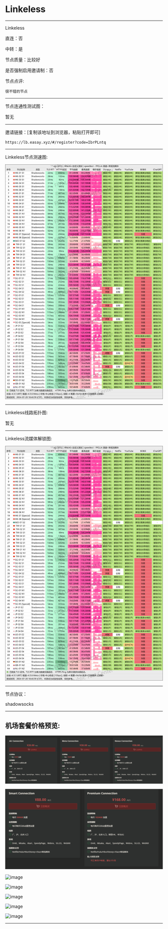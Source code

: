 # Linkeless

-------------------------

Linkeless

直连：否

中转：是

节点质量：比较好

是否强制启用邀请制：否

节点点评:

    很不错的节点

-------------------------

节点连通性测试图：

暂无

-------------------------

邀请链接：[复制该地址到浏览器，粘贴打开即可]

    https://lb.easay.xyz/#/register?code=IbrPLntq

-------------------------

Linkeless节点测速图:

![image](/img/88.png)

-------------------------

Linkeless线路拓扑图:

暂无

-------------------------

Linkeless流媒体解锁图:

![image](/img/88.png)

-------------------------

节点协议：

shadowsocks

-------------------------

## 机场套餐价格预览:

![image](/price/Linkeless/1.png)

![image](/price/Linkeless/2.png)

![image](/price/Linkeless/3.png)

![image](/price/Linkeless/4.png)

![image](/price/Linkeless/5.png)

![image](/price/Linkeless/6.png)

![image](/price/Linkeless/7.png)

-------------------------
